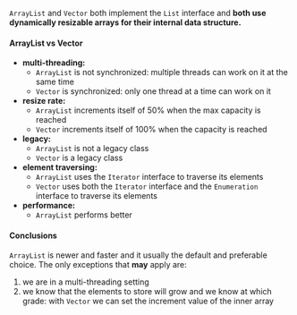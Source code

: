 `ArrayList` and `Vector` both implement the `List` interface and **both use dynamically resizable arrays for their internal data structure.** 
#### ArrayList vs Vector
- **multi-threading:**
	- `ArrayList` is not synchronized: multiple threads can work on it at the same time
	- `Vector` is synchronized: only one thread at a time can work on it
- **resize rate:**
	- `ArrayList` increments itself of $50\%$ when the max capacity is reached
	- `Vector` increments itself of $100\%$ when the capacity is reached
- **legacy:**
	- `ArrayList` is not a legacy class
	- `Vector` is a legacy class
- **element traversing:**
	- `ArrayList` uses the `Iterator` interface to traverse its elements
	- `Vector` uses both the `Iterator` interface and the `Enumeration` interface to traverse its elements
- **performance:**
	- `ArrayList` performs better
#### Conclusions
`ArrayList` is newer and faster and it usually the default and preferable choice. 
The only exceptions that **may** apply are: 
1) we are in a multi-threading setting
2) we know that the elements to store will grow and we know at which grade: with `Vector` we can set the increment value of the inner array